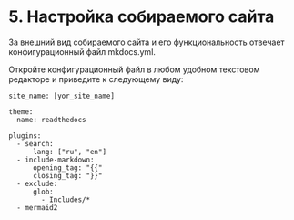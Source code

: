 # 5. Настройка собираемого сайта

За внешний вид собираемого сайта и его функциональность отвечает конфигурационный файл mkdocs.yml. 
  
Откройте конфигурационный файл в любом удобном текстовом редакторе и приведите к следующему виду:
```
site_name: [yor_site_name]

theme:
  name: readthedocs
  
plugins:
  - search:
      lang: ["ru", "en"]
  - include-markdown:
      opening_tag: "{{"
      closing_tag: "}}"
  - exclude:
      glob:
        - Includes/*
  - mermaid2
```
